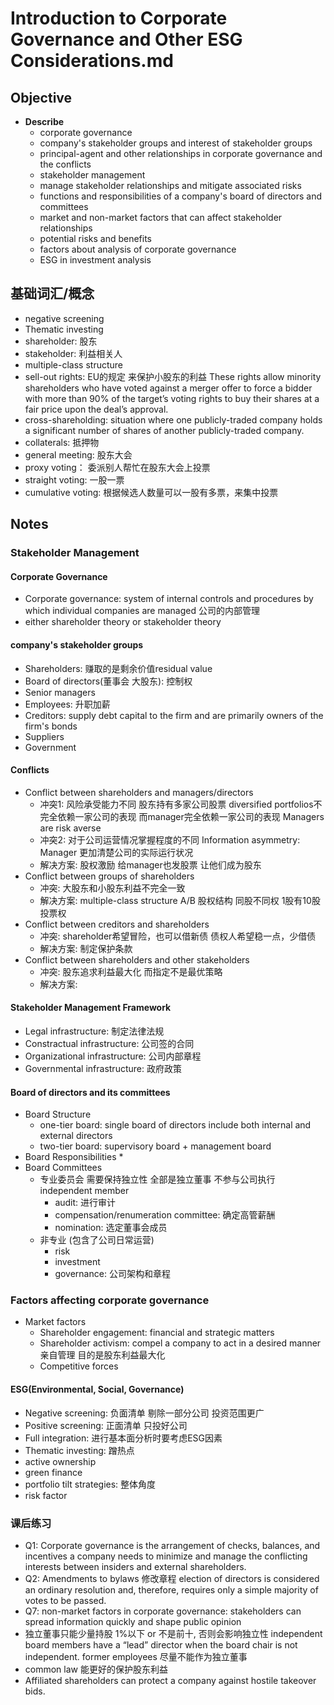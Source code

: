 
# Introduction to Corporate Governance and Other ESG Considerations.md

## Objective
* **Describe**
    * corporate governance
    * company's stakeholder groups and interest of stakeholder groups
    * principal-agent and other relationships in corporate governance and the conflicts
    * stakeholder management
    * manage stakeholder relationships and mitigate associated risks
    * functions and responsibilities of a company's board of directors and committees
    * market and non-market factors that can affect stakeholder relationships
    * potential risks and benefits
    * factors about analysis of corporate governance
    * ESG in investment analysis

## 基础词汇/概念

* negative screening
* Thematic investing
* shareholder: 股东
* stakeholder: 利益相关人
* multiple-class structure 
* sell-out rights: EU的规定 来保护小股东的利益 These rights allow minority shareholders who have voted against a merger offer to force a bidder with more than 90% of the target’s voting rights to buy their shares at a fair price upon the deal’s approval.
* cross-shareholding:  situation where one publicly-traded company holds a significant number of shares of another publicly-traded company.
* collaterals: 抵押物
* general meeting: 股东大会
* proxy voting： 委派别人帮忙在股东大会上投票
* straight voting: 一股一票
* cumulative voting: 根据候选人数量可以一股有多票，来集中投票

## Notes

### Stakeholder Management

#### Corporate Governance
* Corporate governance: system of internal controls and procedures by which individual companies are managed 公司的内部管理
* either shareholder theory or stakeholder theory

#### company's stakeholder groups
* Shareholders: 赚取的是剩余价值residual value
* Board of directors(董事会 大股东): 控制权
* Senior managers
* Employees: 升职加薪
* Creditors: supply debt capital to the firm and are primarily owners of the firm's bonds
* Suppliers
* Government

#### Conflicts
* Conflict between shareholders and managers/directors 
    * 冲突1: 风险承受能力不同 股东持有多家公司股票 diversified portfolios不完全依赖一家公司的表现 而manager完全依赖一家公司的表现  Managers are risk averse
    * 冲突2: 对于公司运营情况掌握程度的不同 Information asymmetry: Manager 更加清楚公司的实际运行状况 
    * 解决方案: 股权激励 给manager也发股票 让他们成为股东
* Conflict between groups of shareholders 
    * 冲突: 大股东和小股东利益不完全一致
    * 解决方案: multiple-class structure A/B 股权结构 同股不同权 1股有10股投票权
* Conflict between creditors and shareholders
    * 冲突: shareholder希望冒险，也可以借新债 债权人希望稳一点，少借债
    * 解决方案: 制定保护条款
* Conflict between shareholders and other stakeholders  
    * 冲突: 股东追求利益最大化 而指定不是最优策略
    * 解决方案: 

#### Stakeholder Management Framework
* Legal infrastructure: 制定法律法规
* Constractual infrastructure: 公司签的合同
* Organizational infrastructure: 公司内部章程
* Governmental infrastructure: 政府政策

#### Board of directors and its committees

* Board Structure
    * one-tier board: single board of directors include both internal and external directors
    * two-tier board: supervisory board + management board
* Board Responsibilities
    *  
* Board Committees
    * 专业委员会 需要保持独立性 全部是独立董事 不参与公司执行 independent member
        * audit: 进行审计
        * compensation/renumeration committee: 确定高管薪酬
        * nomination: 选定董事会成员
    * 非专业 (包含了公司日常运营)
        * risk
        * investment
        * governance: 公司架构和章程

### Factors affecting corporate governance 
* Market factors
    * Shareholder engagement: financial and strategic matters
    * Shareholder activism: compel a company to act in a desired manner 亲自管理 目的是股东利益最大化
    * Competitive forces


#### ESG(Environmental, Social, Governance)
* Negative screening: 负面清单 剔除一部分公司 投资范围更广
* Positive screening: 正面清单 只投好公司
* Full integration: 进行基本面分析时要考虑ESG因素
* Thematic investing: 蹭热点
* active ownership
* green finance
* portfolio tilt strategies: 整体角度
* risk factor


### 课后练习
* Q1: Corporate governance is the arrangement of checks, balances, and incentives a company needs to minimize and manage the conflicting interests between insiders and external shareholders.
* Q2: Amendments to bylaws 修改章程 election of directors is considered an ordinary resolution and, therefore, requires only a simple majority of votes to be passed.
* Q7: non-market factors in corporate governance: stakeholders can spread information quickly and shape public opinion
* 独立董事只能少量持股 1%以下 or 不是前十, 否则会影响独立性 independent board members have a “lead” director when the board chair is not independent. former employees 尽量不能作为独立董事 
* common law 能更好的保护股东利益
* Affiliated shareholders can protect a company against hostile takeover bids.
